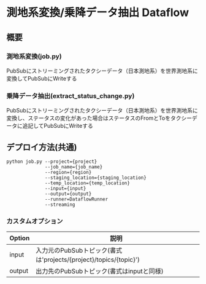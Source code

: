 # 測地系変換/乗降データ抽出 Dataflow

## 概要

### 測地系変換(job.py)
PubSubにストリーミングされたタクシーデータ（日本測地系）を世界測地系に変換してPubSubにWriteする

### 乗降データ抽出(extract_status_change.py)
PubSubにストリーミングされたタクシーデータ（日本測地系）を世界測地系に変換し、ステータスの変化があった場合はステータスのFromとToをタクシーデータに追記してPubSubにWriteする

## デプロイ方法(共通)
```
python job.py --project={project}
              --job_name={job_name}
              --region={region}
              --staging_location={staging_location}
              --temp_location={temp_location}
              --input={input}
              --output={output}
              --runner=DataflowRunner
              --streaming
 ```

### カスタムオプション
|Option|説明|
 |---|---|
 |input|入力元のPubSubトピック(書式は'projects/{project}/topics/{topic}')|
 |output|出力先のPubSubトピック(書式はinputと同様)|

